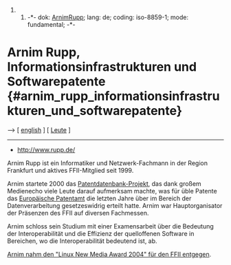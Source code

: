 1.  1.  -\*- dok: [ArnimRupp](ArnimRupp "wikilink"); lang: de; coding:
        iso-8859-1; mode: fundamental; -\*-

# Arnim Rupp, Informationsinfrastrukturen und Softwarepatente {#arnim_rupp_informationsinfrastrukturen_und_softwarepatente}

\--\> \[ [ english](ArnimRuppDe "wikilink") \] \[ [
Leute](SwpatremnaDe "wikilink") \]

------------------------------------------------------------------------

-   <http://www.rupp.de/>

Arnim Rupp ist ein Informatiker und Netzwerk-Fachmann in der Region
Frankfurt und aktives FFII-Mitglied seit 1999.

Arnim startete 2000 das
[Patentdatenbank-Projekt](http://swpat.ffii.org/patents/ "wikilink"),
das dank großem Medienecho viele Leute darauf aufmerksam machte, was für
üble Patente das [Europäische
Patentamt](http://swpat.ffii.org/akteure/epa/index.de.html "wikilink")
die letzten Jahre über im Bereich der Datenverarbeitung gesetzeswidrig
erteilt hatte. Arnim war Hauptorganisator der Präsenzen des FFII auf
diversen Fachmessen.

Arnim schloss sein Studium mit einer Examensarbeit über die Bedeutung
der Interoperabilität und die Effizienz der quelloffenen Software in
Bereichen, wo die Interoperabilität bedeutend ist, ab.

[ Arnim nahm den \"Linux New Media Award 2004\" für den FFII
entgegen](Lxnmaward04De "wikilink").
